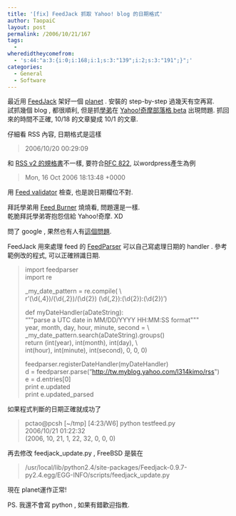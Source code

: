 ```yaml
---
title: '[fix] FeedJack 抓取 Yahoo! blog 的日期格式'
author: TaopaiC
layout: post
permalink: /2006/10/21/167
tags:
  - 
wheredidtheycomefrom:
  - 's:44:"a:3:{i:0;i:168;i:1;s:3:"139";i:2;s:3:"191";}";'
categories:
  - General
  - Software
---
```

最近用 [FeedJack][1] 架好一個 [planet][2] . 安裝的 step-by-step 過幾天有空再寫.  
試抓幾個 blog , 都很順利, 但是抓[學弟][3]在 [Yahoo!奇摩部落格 beta][4] 出現問題. 抓回來的時間不正確, 10/18 的文章變成 10/1 的文章.

仔細看 RSS 內容, 日期格式是這樣

> <pubDate>2006/10/20 00:29:09</pubDate>

和 [RSS v2 的規格書][5]不一樣, 要符合[RFC 822][6], 以wordpress產生為例

> <pubDate>Mon, 16 Oct 2006 18:13:48 +0000</pubDate>

用 [Feed validator][7] 檢查, 也是說日期欄位不對.

拜託學弟用 [Feed Burner][8] 燒燒看, 問題還是一樣.  
乾脆拜託學弟寄抱怨信給 Yahoo!奇摩. XD

問了 google , 果然也有人有[這個問題][9].<!--more-->

  
FeedJack 用來處理 feed 的 [FeedParser][10] 可以自己寫處理日期的 handler . 參考範例改的程式, 可以正確辨識日期.

> import feedparser  
> import re
> 
> \_my\_date_pattern = re.compile( \  
> r&#8217;(\d{,4})/(\d{,2})/(\d{2}) (\d{,2}):(\d{2}):(\d{2})&#8217;)
> 
> def myDateHandler(aDateString):  
> &#8220;""parse a UTC date in MM/DD/YYYY HH:MM:SS format"""  
> year, month, day, hour, minute, second = \  
> \_my\_date_pattern.search(aDateString).groups()  
> return (int(year), int(month), int(day), \  
> int(hour), int(minute), int(second), 0, 0, 0)
> 
> feedparser.registerDateHandler(myDateHandler)  
> d = feedparser.parse(&#8220;http://tw.myblog.yahoo.com/l314kimo/rss")  
> e = d.entries[0]  
> print e.updated  
> print e.updated_parsed

如果程式判斷的日期正確就成功了

> pctao@pcsh \[~/tmp\] \[4:23/W6\] python testfeed.py  
> 2006/10/21 01:22:32  
> (2006, 10, 21, 1, 22, 32, 0, 0, 0)

再去修改 feedjack_update.py , FreeBSD 是裝在

> /usr/local/lib/python2.4/site-packages/Feedjack-0.9.7-py2.4.egg/EGG-INFO/scripts/feedjack_update.py

現在 planet運作正常!

PS. 我還不會寫 python , 如果有錯歡迎指教.

 [1]: http://www.feedjack.org/
 [2]: http://planet.nccucs.org/
 [3]: http://tw.myblog.yahoo.com/l314kimo
 [4]: http://tw.blog.yahoo.com/
 [5]: http://blogs.law.harvard.edu/tech/rss
 [6]: http://asg.web.cmu.edu/rfc/rfc822.html
 [7]: http://feedvalidator.org/
 [8]: http://www.feedburner.com/
 [9]: http://www.archivesat.com/Planet_development_discussion_(and_user_support)/thread1752542.htm
 [10]: http://www.feedparser.org/